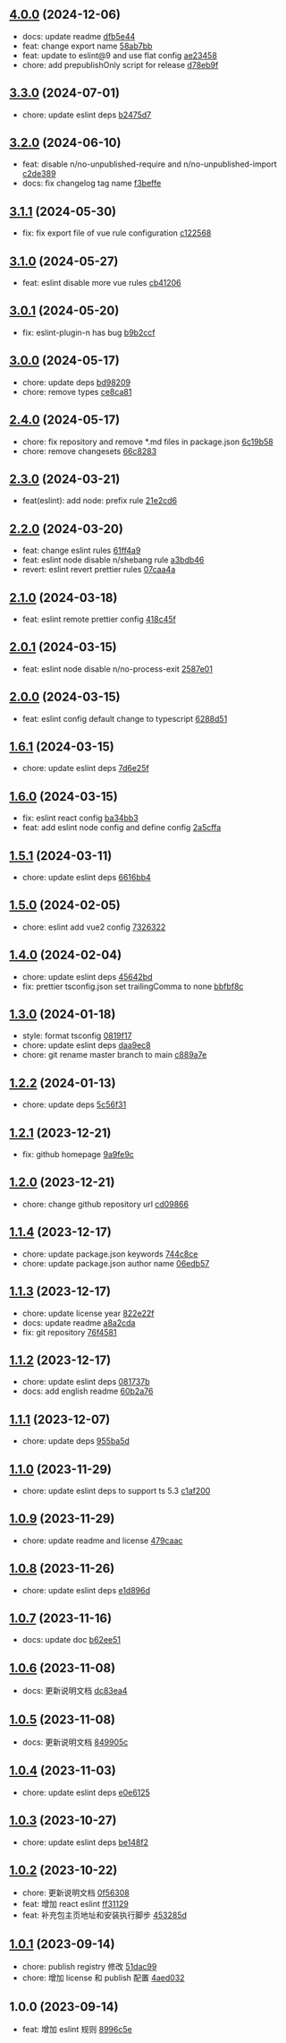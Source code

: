 ## [4.0.0](https://github.com/tomjs/config/compare/eslint%403.3.0...eslint%404.0.0) (2024-12-06)

- docs: update readme [dfb5e44](https://github.com/tomjs/config/commit/dfb5e44)
- feat: change export name [58ab7bb](https://github.com/tomjs/config/commit/58ab7bb)
- feat: update to eslint@9 and use flat config [ae23458](https://github.com/tomjs/config/commit/ae23458)
- chore: add prepublishOnly script for release [d78eb9f](https://github.com/tomjs/config/commit/d78eb9f)

## [3.3.0](https://github.com/tomjs/config/compare/eslint%403.2.0...eslint%403.3.0) (2024-07-01)

- chore: update eslint deps [b2475d7](https://github.com/tomjs/config/commit/b2475d7)

## [3.2.0](https://github.com/tomjs/config/compare/eslint%403.1.1...eslint%403.2.0) (2024-06-10)

- feat: disable n/no-unpublished-require and n/no-unpublished-import [c2de389](https://github.com/tomjs/config/commit/c2de389)
- docs: fix changelog tag name [f3beffe](https://github.com/tomjs/config/commit/f3beffe)

## [3.1.1](https://github.com/tomjs/config/compare/%40tomjs%2Feslint%403.1.0...eslint%403.1.1) (2024-05-30)

- fix: fix export file of vue rule configuration [c122568](https://github.com/tomjs/config/commit/c122568)

## [3.1.0](https://github.com/tomjs/config/compare/%40tomjs%2Feslint%403.0.1...%40tomjs%2Feslint%403.1.0) (2024-05-27)

- feat: eslint disable more vue rules [cb41206](https://github.com/tomjs/config/commit/cb41206)

## [3.0.1](https://github.com/tomjs/config/compare/%40tomjs%2Feslint%403.0.0...%40tomjs%2Feslint%403.0.1) (2024-05-20)

- fix: eslint-plugin-n has bug [b9b2ccf](https://github.com/tomjs/config/commit/b9b2ccf)

## [3.0.0](https://github.com/tomjs/config/compare/%40tomjs%2Feslint%402.4.0...%40tomjs%2Feslint%403.0.0) (2024-05-17)

- chore: update deps [bd98209](https://github.com/tomjs/config/commit/bd98209)
- chore: remove types [ce8ca81](https://github.com/tomjs/config/commit/ce8ca81)

## [2.4.0](https://github.com/tomjs/config/compare/%40tomjs%2Feslint%402.3.0...%40tomjs%2Feslint%402.4.0) (2024-05-17)

- chore: fix repository and remove \*.md files in package.json [6c19b58](https://github.com/tomjs/config/commit/6c19b58)
- chore: remove changesets [66c8283](https://github.com/tomjs/config/commit/66c8283)

## [2.3.0](https://github.com/tomjs/config/compare/%40tomjs%2Feslint%402.2.0...%40tomjs%2Feslint%402.3.0) (2024-03-21)

- feat(eslint): add node: prefix rule [21e2cd6](https://github.com/tomjs/config/commit/21e2cd6)

## [2.2.0](https://github.com/tomjs/config/compare/%40tomjs%2Feslint%402.1.0...%40tomjs%2Feslint%402.2.0) (2024-03-20)

- feat: change eslint rules [61ff4a9](https://github.com/tomjs/config/commit/61ff4a9)
- feat: eslint node disable n/shebang rule [a3bdb46](https://github.com/tomjs/config/commit/a3bdb46)
- revert: eslint revert prettier rules [07caa4a](https://github.com/tomjs/config/commit/07caa4a)

## [2.1.0](https://github.com/tomjs/config/compare/%40tomjs%2Feslint%402.0.1...%40tomjs%2Feslint%402.1.0) (2024-03-18)

- feat: eslint remote prettier config [418c45f](https://github.com/tomjs/config/commit/418c45f)

## [2.0.1](https://github.com/tomjs/config/compare/%40tomjs%2Feslint%402.0.0...%40tomjs%2Feslint%402.0.1) (2024-03-15)

- feat: eslint node disable n/no-process-exit [2587e01](https://github.com/tomjs/config/commit/2587e01)

## [2.0.0](https://github.com/tomjs/config/compare/%40tomjs%2Feslint%401.6.1...%40tomjs%2Feslint%402.0.0) (2024-03-15)

- feat: eslint config default change to typescript [6288d51](https://github.com/tomjs/config/commit/6288d51)

## [1.6.1](https://github.com/tomjs/config/compare/%40tomjs%2Feslint%401.6.0...%40tomjs%2Feslint%401.6.1) (2024-03-15)

- chore: update eslint deps [7d6e25f](https://github.com/tomjs/config/commit/7d6e25f)

## [1.6.0](https://github.com/tomjs/config/compare/%40tomjs%2Feslint%401.5.1...%40tomjs%2Feslint%401.6.0) (2024-03-15)

- fix: eslint react config [ba34bb3](https://github.com/tomjs/config/commit/ba34bb3)
- feat: add eslint node config and define config [2a5cffa](https://github.com/tomjs/config/commit/2a5cffa)

## [1.5.1](https://github.com/tomjs/config/compare/%40tomjs%2Feslint%401.5.0...%40tomjs%2Feslint%401.5.1) (2024-03-11)

- chore: update eslint deps [6616bb4](https://github.com/tomjs/config/commit/6616bb4)

## [1.5.0](https://github.com/tomjs/config/compare/%40tomjs%2Feslint%401.4.0...%40tomjs%2Feslint%401.5.0) (2024-02-05)

- chore: eslint add vue2 config [7326322](https://github.com/tomjs/config/commit/7326322)

## [1.4.0](https://github.com/tomjs/config/compare/%40tomjs%2Feslint%401.3.0...%40tomjs%2Feslint%401.4.0) (2024-02-04)

- chore: update eslint deps [45642bd](https://github.com/tomjs/config/commit/45642bd)
- fix: prettier tsconfig.json set trailingComma to none [bbfbf8c](https://github.com/tomjs/config/commit/bbfbf8c)

## [1.3.0](https://github.com/tomjs/config/compare/%40tomjs%2Feslint%401.2.2...%40tomjs%2Feslint%401.3.0) (2024-01-18)

- style: format tsconfig [0819f17](https://github.com/tomjs/config/commit/0819f17)
- chore: update eslint deps [daa9ec8](https://github.com/tomjs/config/commit/daa9ec8)
- chore: git rename master branch to main [c889a7e](https://github.com/tomjs/config/commit/c889a7e)

## [1.2.2](https://github.com/tomjs/config/compare/%40tomjs%2Feslint%401.2.1...%40tomjs%2Feslint%401.2.2) (2024-01-13)

- chore: update deps [5c56f31](https://github.com/tomjs/config/commit/5c56f31)

## [1.2.1](https://github.com/tomjs/config/compare/%40tomjs%2Feslint%401.2.0...%40tomjs%2Feslint%401.2.1) (2023-12-21)

- fix: github homepage [9a9fe9c](https://github.com/tomjs/config/commit/9a9fe9c)

## [1.2.0](https://github.com/tomjs/config/compare/%40tomjs%2Feslint%401.1.4...%40tomjs%2Feslint%401.2.0) (2023-12-21)

- chore: change github repository url [cd09866](https://github.com/tomjs/config/commit/cd09866)

## [1.1.4](https://github.com/tomjs/config/compare/%40tomjs%2Feslint%401.1.3...%40tomjs%2Feslint%401.1.4) (2023-12-17)

- chore: update package.json keywords [744c8ce](https://github.com/tomjs/config/commit/744c8ce)
- chore: update package.json author name [06edb57](https://github.com/tomjs/config/commit/06edb57)

## [1.1.3](https://github.com/tomjs/config/compare/%40tomjs%2Feslint%401.1.2...%40tomjs%2Feslint%401.1.3) (2023-12-17)

- chore: update license year [822e22f](https://github.com/tomjs/config/commit/822e22f)
- docs: update readme [a8a2cda](https://github.com/tomjs/config/commit/a8a2cda)
- fix: git repository [76f4581](https://github.com/tomjs/config/commit/76f4581)

## [1.1.2](https://github.com/tomjs/config/compare/%40tomjs%2Feslint%401.1.1...%40tomjs%2Feslint%401.1.2) (2023-12-17)

- chore: update eslint deps [081737b](https://github.com/tomjs/config/commit/081737b)
- docs: add english readme [60b2a76](https://github.com/tomjs/config/commit/60b2a76)

## [1.1.1](https://github.com/tomjs/config/compare/%40tomjs%2Feslint%401.1.0...%40tomjs%2Feslint%401.1.1) (2023-12-07)

- chore: update deps [955ba5d](https://github.com/tomjs/config/commit/955ba5d)

## [1.1.0](https://github.com/tomjs/config/compare/%40tomjs%2Feslint%401.0.9...%40tomjs%2Feslint%401.1.0) (2023-11-29)

- chore: update eslint deps to support ts 5.3 [c1af200](https://github.com/tomjs/config/commit/c1af200)

## [1.0.9](https://github.com/tomjs/config/compare/%40tomjs%2Feslint%401.0.8...%40tomjs%2Feslint%401.0.9) (2023-11-29)

- chore: update readme and license [479caac](https://github.com/tomjs/config/commit/479caac)

## [1.0.8](https://github.com/tomjs/config/compare/%40tomjs%2Feslint%401.0.7...%40tomjs%2Feslint%401.0.8) (2023-11-26)

- chore: update eslint deps [e1d896d](https://github.com/tomjs/config/commit/e1d896d)

## [1.0.7](https://github.com/tomjs/config/compare/%40tomjs%2Feslint%401.0.6...%40tomjs%2Feslint%401.0.7) (2023-11-16)

- docs: update doc [b62ee51](https://github.com/tomjs/config/commit/b62ee51)

## [1.0.6](https://github.com/tomjs/config/compare/%40tomjs%2Feslint%401.0.5...%40tomjs%2Feslint%401.0.6) (2023-11-08)

- docs: 更新说明文档 [dc83ea4](https://github.com/tomjs/config/commit/dc83ea4)

## [1.0.5](https://github.com/tomjs/config/compare/%40tomjs%2Feslint%401.0.4...%40tomjs%2Feslint%401.0.5) (2023-11-08)

- docs: 更新说明文档 [849905c](https://github.com/tomjs/config/commit/849905c)

## [1.0.4](https://github.com/tomjs/config/compare/%40tomjs%2Feslint%401.0.3...%40tomjs%2Feslint%401.0.4) (2023-11-03)

- chore: update eslint deps [e0e6125](https://github.com/tomjs/config/commit/e0e6125)

## [1.0.3](https://github.com/tomjs/config/compare/%40tomjs%2Feslint%401.0.2...%40tomjs%2Feslint%401.0.3) (2023-10-27)

- chore: update eslint deps [be148f2](https://github.com/tomjs/config/commit/be148f2)

## [1.0.2](https://github.com/tomjs/config/compare/%40tomjs%2Feslint%401.0.1...%40tomjs%2Feslint%401.0.2) (2023-10-22)

- chore: 更新说明文档 [0f56308](https://github.com/tomjs/config/commit/0f56308)
- feat: 增加 react eslint [ff31129](https://github.com/tomjs/config/commit/ff31129)
- feat: 补充包主页地址和安装执行脚步 [453285d](https://github.com/tomjs/config/commit/453285d)

## [1.0.1](https://github.com/tomjs/config/compare/%40tomjs%2Feslint%401.0.0...%40tomjs%2Feslint%401.0.1) (2023-09-14)

- chore: publish registry 修改 [51dac99](https://github.com/tomjs/config/commit/51dac99)
- chore: 增加 license 和 publish 配置 [4aed032](https://github.com/tomjs/config/commit/4aed032)

## 1.0.0 (2023-09-14)

- feat: 增加 eslint 规则 [8996c5e](https://github.com/tomjs/config/commit/8996c5e)

